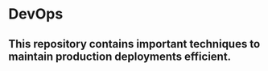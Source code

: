 # DevOps

## This repository contains important techniques to maintain production deployments efficient.